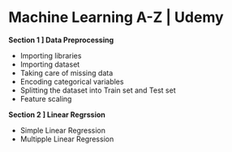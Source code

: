 # Machine Learning A-Z | Udemy

**Section 1 ] Data Preprocessing**
- Importing libraries
- Importing dataset
- Taking care of missing data
- Encoding categorical variables
- Splitting the dataset into Train set and Test set
- Feature scaling

**Section 2 ] Linear Regrssion**
- Simple Linear Regression
- Multipple Linear Regression
